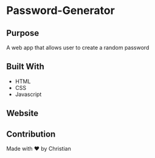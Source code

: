 # Password-Generator

## Purpose
A web app that allows user to create a random password

## Built With
* HTML
* CSS
* Javascript

## Website

## Contribution
Made with ❤️ by Christian